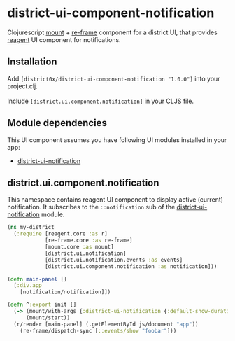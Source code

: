 # district-ui-component-notification

Clojurescript [mount](https://github.com/tolitius/mount) + [re-frame](https://github.com/Day8/re-frame) component for a district UI, that provides [reagent](https://github.com/reagent-project/reagent) UI component for notifications.

## Installation

Add `[district0x/district-ui-component-notification "1.0.0"]` into your project.clj.<br/><br/>
Include `[district.ui.component.notification]` in your CLJS file.

## Module dependencies

This UI component assumes you have following UI modules installed in your app:
* [district-ui-notification](https://github.com/district0x/district-ui-notification)

## district.ui.component.notification
This namespace contains reagent UI component to display active (current) notification.
It subscribes to the `::notification` sub of the [district-ui-notification](https://github.com/district0x/district-ui-notification) module.

```clojure
(ns my-district
  (:require [reagent.core :as r]
            [re-frame.core :as re-frame]
            [mount.core :as mount]
            [district.ui.notification]
            [district.ui.notification.events :as events]
            [district.ui.component.notification :as notification]))

(defn main-panel []
  [:div.app
    [notification/notification]])

(defn ^:export init []
  (-> (mount/with-args {:district-ui-notification {:default-show-duration 1000}})
      (mount/start))
  (r/render [main-panel] (.getElementById js/document "app"))
    (re-frame/dispatch-sync [::events/show "foobar"]))
```
